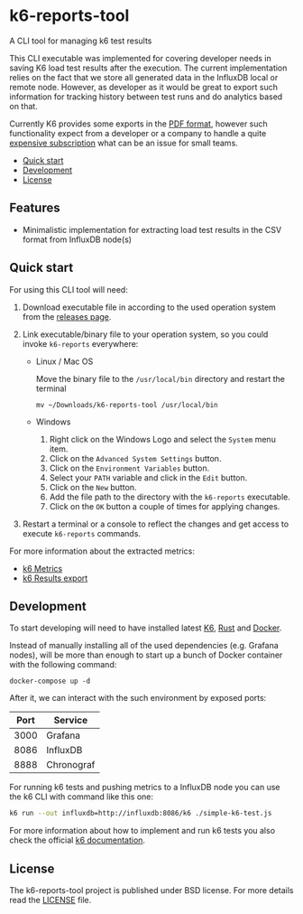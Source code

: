 # k6-reports-tool
A CLI tool for managing k6 test results 

This CLI executable was implemented for covering developer needs in saving K6 load test results after the execution. The current implementation relies on the fact that  we store all generated data in the InfluxDB local or remote node. However, as developer as it would be great to export such information for tracking history between test runs and do analytics based on that.

Currently K6 provides some exports in the [PDF format](https://k6.io/docs/cloud/analyzing-results/result-export/), however such functionality expect from a developer or a company to handle a quite [expensive subscription](https://k6.io/pricing/) what can be an issue for small teams.

- [Quick start](#quick-start)
- [Development](#development)
- [License](#license)

## Features

- Minimalistic implementation for extracting load test results in the CSV format from InfluxDB node(s)

## Quick start
For using this CLI tool will need:

1. Download executable file in according to the used operation system from the [releases page](https://github.com/Relrin/k6-reports-tool/releases).

2. Link executable/binary file to your operation system, so you could invoke `k6-reports` everywhere:

    - Linux / Mac OS

      Move the binary file to the `/usr/local/bin` directory and restart the terminal
        ```
        mv ~/Downloads/k6-reports-tool /usr/local/bin
        ```

    - Windows

        1. Right click on the Windows Logo and select the `System` menu item.
        2. Click on the `Advanced System Settings` button.
        3. Click on the `Environment Variables` button.
        4. Select your `PATH` variable and click in the `Edit` button.
        5. Click on the `New` button.
        6. Add the file path to the directory with the `k6-reports` executable.
        7. Click on the `OK` button a couple of times for applying changes.

3. Restart a terminal or a console to reflect the changes and get access to execute `k6-reports` commands.

For more information about the extracted metrics:
- [k6 Metrics](https://k6.io/docs/using-k6/metrics/)
- [k6 Results export](https://k6.io/docs/cloud/analyzing-results/result-export/)

## Development

To start developing will need to have installed latest [K6](https://k6.io/docs/getting-started/installation/), [Rust](https://www.rust-lang.org/learn/get-started) and [Docker](https://docs.docker.com/install/). 

Instead of manually installing all of the used dependencies (e.g. Grafana nodes), will be more than enough to start up a bunch of Docker container with the following command:
```
docker-compose up -d
```

After it, we can interact with the such environment by exposed ports:

| Port       | Service     |
| ---------- | ----------- |
| 3000       | Grafana     |  
| 8086       | InfluxDB    |
| 8888       | Chronograf  |

For running k6 tests and pushing metrics to a InfluxDB node you can use the k6 CLI with command like this one:
```bash
k6 run --out influxdb=http://influxdb:8086/k6 ./simple-k6-test.js
```

For more information about how to implement and run k6 tests you also check the official [k6 documentation](https://k6.io/docs/getting-started/running-k6/).

## License

The k6-reports-tool project is published under BSD license. For more details read the [LICENSE](https://github.com/Relrin/k6-reports-tool/blob/main/LICENSE) file.